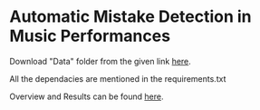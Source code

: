 # Automatic Mistake Detection in Music Performances


Download "Data" folder from the given link [here](https://iitk-my.sharepoint.com/:f:/r/personal/jsuraj_iitk_ac_in/Documents/Madhav%20Lab/M3?csf=1&web=1&e=HUdgr5). 

All the dependacies are mentioned in the requirements.txt

Overview and Results can be found [here](https://iitk-my.sharepoint.com/:p:/r/personal/jsuraj_iitk_ac_in/Documents/Madhav%20Lab/M3/Overview_and_Results.pptx?d=w33567f7dce254dccb45d3d108a4b8518&csf=1&web=1&e=a1TwPp).


